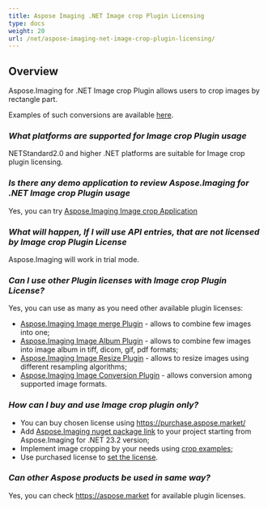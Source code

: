 ```yaml
---
title: Aspose Imaging .NET Image crop Plugin Licensing
type: docs
weight: 20
url: /net/aspose-imaging-net-image-crop-plugin-licensing/
---
```


## **Overview**

Aspose.Imaging for .NET Image crop Plugin allows users to crop images by rectangle part. 

Examples of such conversions are available [here](https://products.aspose.com/imaging/net/crop/).

### ***What platforms are supported for Image crop Plugin usage***
NETStandard2.0 and higher .NET platforms are suitable for Image crop plugin licensing.

### ***Is there any demo application to review Aspose.Imaging for .NET Image crop Plugin usage***
Yes, you can try [Aspose.Imaging Image crop Application](https://products.aspose.app/imaging/image-crop)

### ***What will happen, If I will use API entries, that are not licensed by Image crop Plugin License***
Aspose.Imaging will work in trial mode.

### ***Can I use other Plugin licenses with Image crop Plugin License?***

Yes, you can use as many as you need other available plugin licenses:
- [Aspose.Imaging Image merge Plugin](/imaging/net/aspose-imaging-net-image-merge-plugin-licensing) - allows to combine few images into one;
- [Aspose.Imaging Image Album Plugin](/imaging/net/aspose-imaging-net-image-album-plugin-licensing) - allows to combine few images into image album in tiff, dicom, gif, pdf formats;
- [Aspose.Imaging Image Resize Plugin](/imaging/net/aspose-imaging-net-image-resize-plugin-licensing) - allows to resize images using different resampling algorithms;
- [Aspose.Imaging Image Conversion Plugin](/imaging/net/aspose-imaging-net-conversion-plugin-licensing) - allows conversion among supported image formats.

### ***How can I buy and use Image crop plugin only?***

- You can buy chosen license using https://purchase.aspose.market/
- Add [Aspose.Imaging nuget package link](https://www.nuget.org/packages/Aspose.Imaging) to your project starting from Aspose.Imaging for .NET 23.2 version;
- Implement image cropping by your needs using [crop examples](https://products.aspose.com/imaging/net/crop/);
- Use purchased license to [set the license](https://docs.aspose.com/imaging/net/licensing/).


### ***Can other Aspose products be used in same way?***

Yes, you can check https://aspose.market for available plugin licenses.